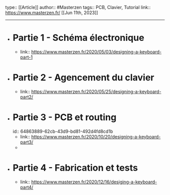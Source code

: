 type:: [[Article]]
author:: #Masterzen
tags:: PCB, Clavier, Tutorial
link:: https://www.masterzen.fr/
[[Jun 11th, 2023]]
***

- # Partie 1 - Schéma électronique
	- link:: https://www.masterzen.fr/2020/05/03/designing-a-keyboard-part-1
- # Partie 2 - Agencement du clavier
	- link:: https://www.masterzen.fr/2020/05/25/designing-a-keyboard-part2/
- # Partie 3 - PCB et routing
  id:: 64863889-62cb-43d9-bd81-492d4fd8cd1b
	- link:: https://www.masterzen.fr/2020/10/20/designing-a-keyboard-part3/
	-
- # Partie 4 - Fabrication et tests
	- link:: https://www.masterzen.fr/2020/12/16/desiging-a-keyboard-part4/